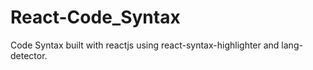 # React-Code_Syntax
Code Syntax built with reactjs using react-syntax-highlighter and lang-detector.
